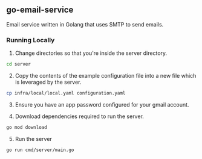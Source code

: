 ﻿## go-email-service

Email service written in Golang that uses SMTP to send emails.

### Running Locally

1. Change directories so that you're inside the server directory.

```bash
cd server
```

2. Copy the contents of the example configuration file into a new file which is leveraged by the server.

```bash
cp infra/local/local.yaml configuration.yaml
```

3. Ensure you have an app password configured for your gmail account.

4. Download dependencies required to run the server.

```bash
go mod download
```

5. Run the server

```bash
go run cmd/server/main.go
```

